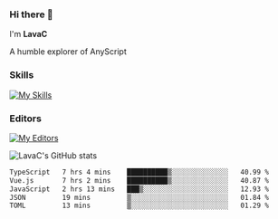 ### Hi there 👋
I'm **LavaC**

A humble explorer of AnyScript

### Skills
[![My Skills](https://skillicons.dev/icons?i=js,ts,vue,nodejs,nuxtjs,astro,solidjs,tailwind)](https://skillicons.dev)

### Editors
[![My Editors](https://skillicons.dev/icons?i=neovim,vscode)](https://skillicons.dev)

![LavaC's GitHub stats](https://github-readme-stats.vercel.app/api?username=LavaCxx&show_icons=true&theme=synthwave)

<!--START_SECTION:waka-->

```txt
TypeScript   7 hrs 4 mins    ██████████▒░░░░░░░░░░░░░░   40.99 %
Vue.js       7 hrs 2 mins    ██████████▒░░░░░░░░░░░░░░   40.87 %
JavaScript   2 hrs 13 mins   ███▒░░░░░░░░░░░░░░░░░░░░░   12.93 %
JSON         19 mins         ▒░░░░░░░░░░░░░░░░░░░░░░░░   01.84 %
TOML         13 mins         ▒░░░░░░░░░░░░░░░░░░░░░░░░   01.29 %
```

<!--END_SECTION:waka-->
